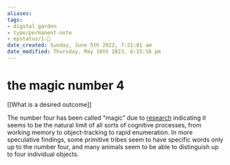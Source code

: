 ```yaml
---
aliases: 
tags:
- digital_garden
- type/permanent-note
- epstatus/1-🌱
date_created: Sunday, June 5th 2022, 7:21:01 am
date_modified: Thursday, May 18th 2023, 6:15:56 pm
---
```

# the magic number 4
[[What is a desired outcome]]

The number four has been called “magic” due to [research](https://www.ncbi.nlm.nih.gov/pubmed/11515286) indicating it seems to be the natural limit of all sorts of cognitive processes, from working memory to object-tracking to rapid enumeration. In more speculative findings, some primitive tribes seem to have specific words only up to the number four, and many animals seem to be able to distinguish up to four individual objects.